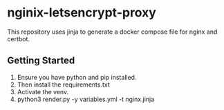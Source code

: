 # nginix-letsencrypt-proxy

This repository uses jinja to generate a docker compose file for nginx and certbot.

## Getting Started

1. Ensure you have python and pip installed.
2. Then install the requirements.txt
3. Activate the venv.
4. python3 render.py -y variables.yml -t nginx.jinja
